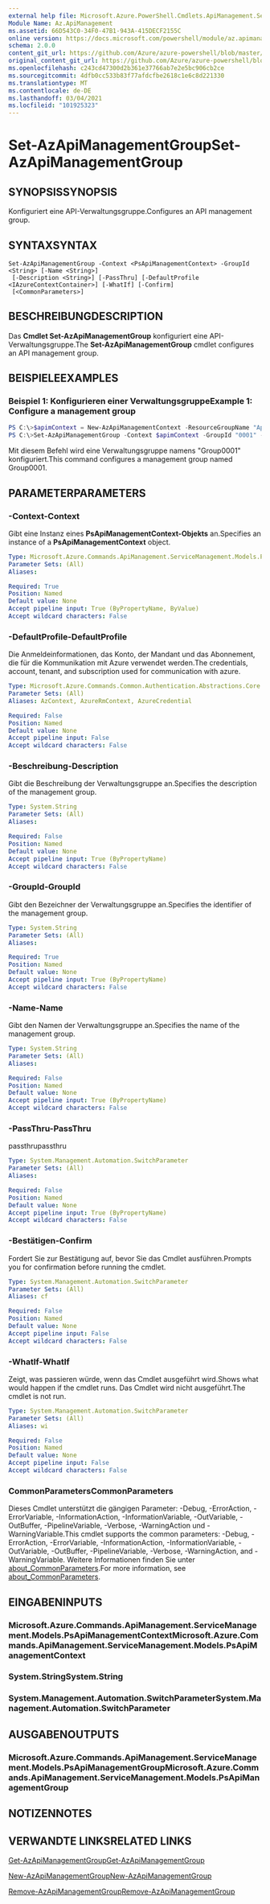 ```yaml
---
external help file: Microsoft.Azure.PowerShell.Cmdlets.ApiManagement.ServiceManagement.dll-Help.xml
Module Name: Az.ApiManagement
ms.assetid: 66D543C0-34F0-47B1-943A-415DECF2155C
online version: https://docs.microsoft.com/powershell/module/az.apimanagement/set-azapimanagementgroup
schema: 2.0.0
content_git_url: https://github.com/Azure/azure-powershell/blob/master/src/ApiManagement/ApiManagement/help/Set-AzApiManagementGroup.md
original_content_git_url: https://github.com/Azure/azure-powershell/blob/master/src/ApiManagement/ApiManagement/help/Set-AzApiManagementGroup.md
ms.openlocfilehash: c243cd47300d2b361e37766ab7e2e5bc906cb2ce
ms.sourcegitcommit: 4dfb0cc533b83f77afdcfbe2618c1e6c8d221330
ms.translationtype: MT
ms.contentlocale: de-DE
ms.lasthandoff: 03/04/2021
ms.locfileid: "101925323"
---
```

# <span data-ttu-id="c4a41-101">Set-AzApiManagementGroup</span><span class="sxs-lookup"><span data-stu-id="c4a41-101">Set-AzApiManagementGroup</span></span>

## <span data-ttu-id="c4a41-102">SYNOPSIS</span><span class="sxs-lookup"><span data-stu-id="c4a41-102">SYNOPSIS</span></span>
<span data-ttu-id="c4a41-103">Konfiguriert eine API-Verwaltungsgruppe.</span><span class="sxs-lookup"><span data-stu-id="c4a41-103">Configures an API management group.</span></span>

## <span data-ttu-id="c4a41-104">SYNTAX</span><span class="sxs-lookup"><span data-stu-id="c4a41-104">SYNTAX</span></span>

```
Set-AzApiManagementGroup -Context <PsApiManagementContext> -GroupId <String> [-Name <String>]
 [-Description <String>] [-PassThru] [-DefaultProfile <IAzureContextContainer>] [-WhatIf] [-Confirm]
 [<CommonParameters>]
```

## <span data-ttu-id="c4a41-105">BESCHREIBUNG</span><span class="sxs-lookup"><span data-stu-id="c4a41-105">DESCRIPTION</span></span>
<span data-ttu-id="c4a41-106">Das **Cmdlet Set-AzApiManagementGroup** konfiguriert eine API-Verwaltungsgruppe.</span><span class="sxs-lookup"><span data-stu-id="c4a41-106">The **Set-AzApiManagementGroup** cmdlet configures an API management group.</span></span>

## <span data-ttu-id="c4a41-107">BEISPIELE</span><span class="sxs-lookup"><span data-stu-id="c4a41-107">EXAMPLES</span></span>

### <span data-ttu-id="c4a41-108">Beispiel 1: Konfigurieren einer Verwaltungsgruppe</span><span class="sxs-lookup"><span data-stu-id="c4a41-108">Example 1: Configure a management group</span></span>
```powershell
PS C:\>$apimContext = New-AzApiManagementContext -ResourceGroupName "Api-Default-WestUS" -ServiceName "contoso"
PS C:\>Set-AzApiManagementGroup -Context $apimContext -GroupId "0001" -Description "Updated Management Group" -Name "Group0001"
```

<span data-ttu-id="c4a41-109">Mit diesem Befehl wird eine Verwaltungsgruppe namens "Group0001" konfiguriert.</span><span class="sxs-lookup"><span data-stu-id="c4a41-109">This command configures a management group named Group0001.</span></span>

## <span data-ttu-id="c4a41-110">PARAMETER</span><span class="sxs-lookup"><span data-stu-id="c4a41-110">PARAMETERS</span></span>

### <span data-ttu-id="c4a41-111">-Context</span><span class="sxs-lookup"><span data-stu-id="c4a41-111">-Context</span></span>
<span data-ttu-id="c4a41-112">Gibt eine Instanz eines **PsApiManagementContext-Objekts** an.</span><span class="sxs-lookup"><span data-stu-id="c4a41-112">Specifies an instance of a **PsApiManagementContext** object.</span></span>

```yaml
Type: Microsoft.Azure.Commands.ApiManagement.ServiceManagement.Models.PsApiManagementContext
Parameter Sets: (All)
Aliases:

Required: True
Position: Named
Default value: None
Accept pipeline input: True (ByPropertyName, ByValue)
Accept wildcard characters: False
```

### <span data-ttu-id="c4a41-113">-DefaultProfile</span><span class="sxs-lookup"><span data-stu-id="c4a41-113">-DefaultProfile</span></span>
<span data-ttu-id="c4a41-114">Die Anmeldeinformationen, das Konto, der Mandant und das Abonnement, die für die Kommunikation mit Azure verwendet werden.</span><span class="sxs-lookup"><span data-stu-id="c4a41-114">The credentials, account, tenant, and subscription used for communication with azure.</span></span>

```yaml
Type: Microsoft.Azure.Commands.Common.Authentication.Abstractions.Core.IAzureContextContainer
Parameter Sets: (All)
Aliases: AzContext, AzureRmContext, AzureCredential

Required: False
Position: Named
Default value: None
Accept pipeline input: False
Accept wildcard characters: False
```

### <span data-ttu-id="c4a41-115">-Beschreibung</span><span class="sxs-lookup"><span data-stu-id="c4a41-115">-Description</span></span>
<span data-ttu-id="c4a41-116">Gibt die Beschreibung der Verwaltungsgruppe an.</span><span class="sxs-lookup"><span data-stu-id="c4a41-116">Specifies the description of the management group.</span></span>

```yaml
Type: System.String
Parameter Sets: (All)
Aliases:

Required: False
Position: Named
Default value: None
Accept pipeline input: True (ByPropertyName)
Accept wildcard characters: False
```

### <span data-ttu-id="c4a41-117">-GroupId</span><span class="sxs-lookup"><span data-stu-id="c4a41-117">-GroupId</span></span>
<span data-ttu-id="c4a41-118">Gibt den Bezeichner der Verwaltungsgruppe an.</span><span class="sxs-lookup"><span data-stu-id="c4a41-118">Specifies the identifier of the management group.</span></span>

```yaml
Type: System.String
Parameter Sets: (All)
Aliases:

Required: True
Position: Named
Default value: None
Accept pipeline input: True (ByPropertyName)
Accept wildcard characters: False
```

### <span data-ttu-id="c4a41-119">-Name</span><span class="sxs-lookup"><span data-stu-id="c4a41-119">-Name</span></span>
<span data-ttu-id="c4a41-120">Gibt den Namen der Verwaltungsgruppe an.</span><span class="sxs-lookup"><span data-stu-id="c4a41-120">Specifies the name of the management group.</span></span>

```yaml
Type: System.String
Parameter Sets: (All)
Aliases:

Required: False
Position: Named
Default value: None
Accept pipeline input: True (ByPropertyName)
Accept wildcard characters: False
```

### <span data-ttu-id="c4a41-121">-PassThru</span><span class="sxs-lookup"><span data-stu-id="c4a41-121">-PassThru</span></span>
<span data-ttu-id="c4a41-122">passthru</span><span class="sxs-lookup"><span data-stu-id="c4a41-122">passthru</span></span>

```yaml
Type: System.Management.Automation.SwitchParameter
Parameter Sets: (All)
Aliases:

Required: False
Position: Named
Default value: None
Accept pipeline input: True (ByPropertyName)
Accept wildcard characters: False
```

### <span data-ttu-id="c4a41-123">-Bestätigen</span><span class="sxs-lookup"><span data-stu-id="c4a41-123">-Confirm</span></span>
<span data-ttu-id="c4a41-124">Fordert Sie zur Bestätigung auf, bevor Sie das Cmdlet ausführen.</span><span class="sxs-lookup"><span data-stu-id="c4a41-124">Prompts you for confirmation before running the cmdlet.</span></span>

```yaml
Type: System.Management.Automation.SwitchParameter
Parameter Sets: (All)
Aliases: cf

Required: False
Position: Named
Default value: None
Accept pipeline input: False
Accept wildcard characters: False
```

### <span data-ttu-id="c4a41-125">-WhatIf</span><span class="sxs-lookup"><span data-stu-id="c4a41-125">-WhatIf</span></span>
<span data-ttu-id="c4a41-126">Zeigt, was passieren würde, wenn das Cmdlet ausgeführt wird.</span><span class="sxs-lookup"><span data-stu-id="c4a41-126">Shows what would happen if the cmdlet runs.</span></span> <span data-ttu-id="c4a41-127">Das Cmdlet wird nicht ausgeführt.</span><span class="sxs-lookup"><span data-stu-id="c4a41-127">The cmdlet is not run.</span></span>

```yaml
Type: System.Management.Automation.SwitchParameter
Parameter Sets: (All)
Aliases: wi

Required: False
Position: Named
Default value: None
Accept pipeline input: False
Accept wildcard characters: False
```

### <span data-ttu-id="c4a41-128">CommonParameters</span><span class="sxs-lookup"><span data-stu-id="c4a41-128">CommonParameters</span></span>
<span data-ttu-id="c4a41-129">Dieses Cmdlet unterstützt die gängigen Parameter: -Debug, -ErrorAction, -ErrorVariable, -InformationAction, -InformationVariable, -OutVariable, -OutBuffer, -PipelineVariable, -Verbose, -WarningAction und -WarningVariable.</span><span class="sxs-lookup"><span data-stu-id="c4a41-129">This cmdlet supports the common parameters: -Debug, -ErrorAction, -ErrorVariable, -InformationAction, -InformationVariable, -OutVariable, -OutBuffer, -PipelineVariable, -Verbose, -WarningAction, and -WarningVariable.</span></span> <span data-ttu-id="c4a41-130">Weitere Informationen finden Sie unter [about_CommonParameters](http://go.microsoft.com/fwlink/?LinkID=113216).</span><span class="sxs-lookup"><span data-stu-id="c4a41-130">For more information, see [about_CommonParameters](http://go.microsoft.com/fwlink/?LinkID=113216).</span></span>

## <span data-ttu-id="c4a41-131">EINGABEN</span><span class="sxs-lookup"><span data-stu-id="c4a41-131">INPUTS</span></span>

### <span data-ttu-id="c4a41-132">Microsoft.Azure.Commands.ApiManagement.ServiceManagement.Models.PsApiManagementContext</span><span class="sxs-lookup"><span data-stu-id="c4a41-132">Microsoft.Azure.Commands.ApiManagement.ServiceManagement.Models.PsApiManagementContext</span></span>

### <span data-ttu-id="c4a41-133">System.String</span><span class="sxs-lookup"><span data-stu-id="c4a41-133">System.String</span></span>

### <span data-ttu-id="c4a41-134">System.Management.Automation.SwitchParameter</span><span class="sxs-lookup"><span data-stu-id="c4a41-134">System.Management.Automation.SwitchParameter</span></span>

## <span data-ttu-id="c4a41-135">AUSGABEN</span><span class="sxs-lookup"><span data-stu-id="c4a41-135">OUTPUTS</span></span>

### <span data-ttu-id="c4a41-136">Microsoft.Azure.Commands.ApiManagement.ServiceManagement.Models.PsApiManagementGroup</span><span class="sxs-lookup"><span data-stu-id="c4a41-136">Microsoft.Azure.Commands.ApiManagement.ServiceManagement.Models.PsApiManagementGroup</span></span>

## <span data-ttu-id="c4a41-137">NOTIZEN</span><span class="sxs-lookup"><span data-stu-id="c4a41-137">NOTES</span></span>

## <span data-ttu-id="c4a41-138">VERWANDTE LINKS</span><span class="sxs-lookup"><span data-stu-id="c4a41-138">RELATED LINKS</span></span>

[<span data-ttu-id="c4a41-139">Get-AzApiManagementGroup</span><span class="sxs-lookup"><span data-stu-id="c4a41-139">Get-AzApiManagementGroup</span></span>](./Get-AzApiManagementGroup.md)

[<span data-ttu-id="c4a41-140">New-AzApiManagementGroup</span><span class="sxs-lookup"><span data-stu-id="c4a41-140">New-AzApiManagementGroup</span></span>](./New-AzApiManagementGroup.md)

[<span data-ttu-id="c4a41-141">Remove-AzApiManagementGroup</span><span class="sxs-lookup"><span data-stu-id="c4a41-141">Remove-AzApiManagementGroup</span></span>](./Remove-AzApiManagementGroup.md)



